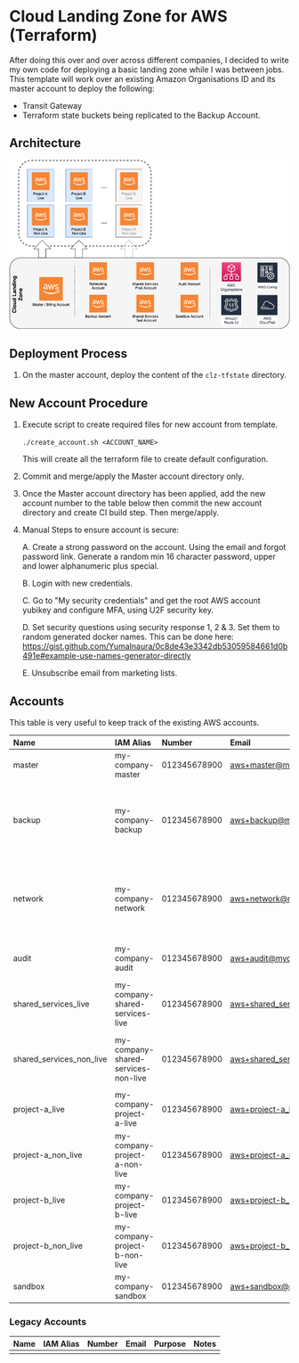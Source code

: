 Cloud Landing Zone for AWS (Terraform)
===================================

After doing this over and over across different companies, I decided to write my own code for deploying a basic landing zone while I was between jobs.
This template will work over an existing Amazon Organisations ID and its master account to deploy the following:

 - Transit Gateway
 - Terraform state buckets being replicated to the Backup Account.




Architecture
------------

![Cloud Landing Zone Structure](images/CLZ.png)

Deployment Process
------------------

1. On the master account, deploy the content of the `clz-tfstate` directory.

New Account Procedure
---------------------

1.	Execute script to create required files for new account from template.

    `./create_account.sh <ACCOUNT_NAME>`

    This will create all the terraform file to create default configuration.

2.	Commit and merge/apply the Master account directory only.

3.	Once the Master account directory has been applied, add the new account number to the table below then commit the new account directory and create CI build step. Then merge/apply.

4.	Manual Steps to ensure account is secure:

    A. Create a strong password on the account. Using the email and forgot password link. Generate a random min 16 character password, upper and lower alphanumeric plus special.

    B. Login with new credentials.

    C. Go to "My security credentials" and get the root AWS account yubikey and configure MFA, using U2F security key.

    D. Set security questions using security response 1, 2 & 3. Set them to random generated docker names. This can be done here: https://gist.github.com/YumaInaura/0c8de43e3342db53059584661d0b491e#example-use-names-generator-directly

    E. Unsubscribe email from marketing lists.

Accounts
--------
This table is very useful to keep track of the existing AWS accounts.

| Name                     | IAM Alias                             | Number       | Email                                 | Purpose                                                                                                  | DNS Prefix       | Notes |
|:-------------------------|:----------------------------------|:-------------|:--------------------------------------|:---------------------------------------------------------------------------------------------------------|:-----------------|:------|
| master                   | my-company-master                   | 012345678900 | aws+master@mycompany.domain                  | Master organisation billing account                                                                      |                  |       |
| backup                   | my-company-backup                   | 012345678900 | aws+backup@mycompany.domain                  | Storage backup account contains all replicated buckets incase of disaster or compromise of main accounts |                  |       |
| network                  | my-company-network                  | 012345678900 | aws+network@mycompany.domain                 | Contains all shared networking components, Transit Gateway, main Route53 domain, etc...                  |                  |       |
| audit                    | my-company-audit                    | 012345678900 | aws+audit@mycompany.domain                   | Centralised Cloudtrail and Cloudwatch logs                                                               |          	      |       |
| shared_services_live     | my-company-shared-services-live     | 012345678900 | aws+shared_services_live@mycompany.domain    | Shared Services Live production account                                                                  | live.services      |       |
| shared_services_non_live | my-company-shared-services-non-live | 012345678900 | aws+shared_services_non_live@mycompany.domain| Shared Services Non-Live development, test, pre-prod account                                             | nonlive.services   |       |
| project-a_live           | my-company-project-a-live           | 012345678900 | aws+project-a_live@mycompany.domain           | Project A Live production account                                                                       | live.project-a     |       |
| project-a_non_live       | my-company-project-a-non-live       | 012345678900 | aws+project-a_non_live@mycompany.domain       | Project A Non-Live development, test, pre-prod account                                                  | nonlive.project-a  |       |
| project-b_live           | my-company-project-b-live           | 012345678900 | aws+project-b_live@mycompany.domain         | Project B Live production account                                                                         | live.project-b     |       |
| project-b_non_live       | my-company-project-b-non-live       | 012345678900 | aws+project-b_non_live@mycompany.domain     | Project B Non-Live development, test, pre-prod account                                                    | nonlive.project-b  |       |
| sandbox                  | my-company-sandbox                  | 012345678900 | aws+sandbox@mycompany.domain                     | Sandbox experimentation account                                                                      | sandbox            |       |

### Legacy Accounts

| Name        | IAM Alias         | Number       | Email                    | Purpose                    | Notes                                  |
|:------------|:--------------|:-------------|:-------------------------|:---------------------------|:---------------------------------------|
|   |  |  |   |   |   |
